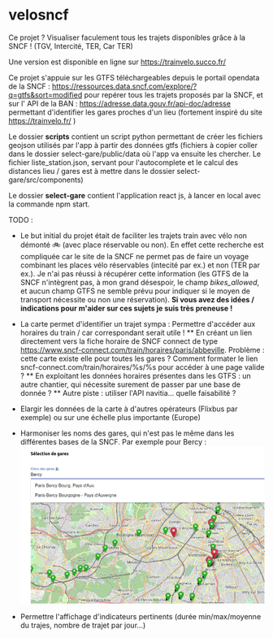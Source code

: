 # velosncf

Ce projet ? Visualiser faculement tous les trajets disponibles grâce à la SNCF ! (TGV, Intercité, TER, Car TER)

Une version est disponible en ligne sur https://trainvelo.succo.fr/

Ce projet s'appuie sur les GTFS téléchargeables depuis le portail opendata de la SNCF :  https://ressources.data.sncf.com/explore/?q=gtfs&sort=modified pour repérer tous les trajets proposés par la SNCF, et sur l' API de la BAN : https://adresse.data.gouv.fr/api-doc/adresse  permettant d'identifier les gares proches d'un lieu 
(fortement inspiré du site https://trainvelo.fr/ )

Le dossier **scripts** contient un script python permettant de créer les fichiers geojson utilisés par l'app à partir des données gtfs (fichiers à copier coller dans le dossier select-gare/public/data où l'app va ensuite les chercher. Le fichier liste_station.json, servant pour l'autocomplete et le calcul des distances lieu / gares est à mettre dans le dossier select-gare/src/components)

Le dossier **select-gare** contient l'application react js, à lancer en local avec la commande npm start.

TODO : 

* Le but initial du projet était de faciliter les trajets train avec vélo non démonté 🚲 (avec place réservable ou non). En effet cette recherche est compliquée car le site de la SNCF ne permet pas de faire un voyage combinant les places vélo réservables (intecité par ex.) et non (TER par ex.).
Je n'ai pas réussi à récupérer cette information (les GTFS de la SNCF n'intègrent pas, à mon grand désespoir, le champ *bikes_allowed*, et aucun champ GTFS ne semble prévu pour indiquer si le moyen de transport nécessite ou non une réservation). **Si vous avez des idées / indications pour m'aider sur ces sujets je suis très preneuse !**

* La carte permet d'identifier un trajet sympa : Permettre d'accéder aux horaires du train / car correspondant serait utile ! 
  ** En créant un lien directement vers la fiche horaire de SNCF connect de type https://www.sncf-connect.com/train/horaires/paris/abbeville. Problème : cette carte existe elle pour toutes les gares ? Comment formater le lien sncf-connect.com/train/horaires/%s/%s pour accéder à une page valide ? 
  ** En exploitant les données horaires présentes dans les GTFS : un autre chantier, qui nécessite surement de passer par une base de donnée ? 
  ** Autre piste : utiliser l'API navitia… quelle faisabilité ? 

* Elargir les données de la carte à d'autres opérateurs (Flixbus par exemple) ou sur une échelle plus importante (Europe)

* Harmoniser les noms des gares, qui n'est pas le même dans les différentes bases de la SNCF. Par exemple pour Bercy : 
![Screenshot](screenshot.jpeg)

* Permettre l'affichage d'indicateurs pertinents (durée min/max/moyenne du trajes, nombre de trajet par jour…)